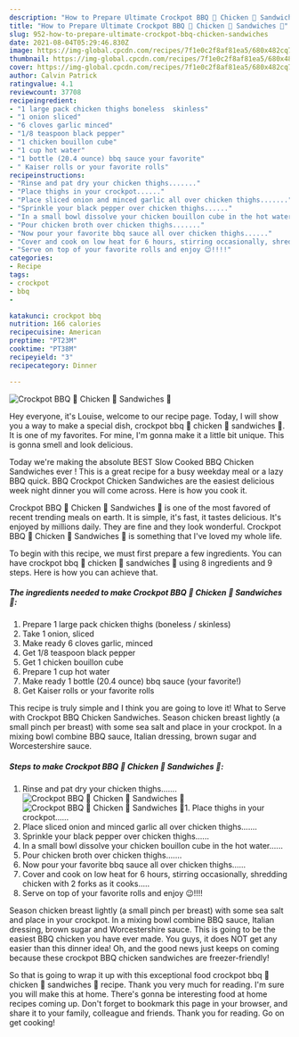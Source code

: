 ```yaml
---
description: "How to Prepare Ultimate Crockpot BBQ 🍗 Chicken 🐔 Sandwiches 🥪"
title: "How to Prepare Ultimate Crockpot BBQ 🍗 Chicken 🐔 Sandwiches 🥪"
slug: 952-how-to-prepare-ultimate-crockpot-bbq-chicken-sandwiches
date: 2021-08-04T05:29:46.830Z
image: https://img-global.cpcdn.com/recipes/7f1e0c2f8af81ea5/680x482cq70/crockpot-bbq-chicken-sandwiches-recipe-main-photo.jpg
thumbnail: https://img-global.cpcdn.com/recipes/7f1e0c2f8af81ea5/680x482cq70/crockpot-bbq-chicken-sandwiches-recipe-main-photo.jpg
cover: https://img-global.cpcdn.com/recipes/7f1e0c2f8af81ea5/680x482cq70/crockpot-bbq-chicken-sandwiches-recipe-main-photo.jpg
author: Calvin Patrick
ratingvalue: 4.1
reviewcount: 37708
recipeingredient:
- "1 large pack chicken thighs boneless  skinless"
- "1 onion sliced"
- "6 cloves garlic minced"
- "1/8 teaspoon black pepper"
- "1 chicken bouillon cube"
- "1 cup hot water"
- "1 bottle (20.4 ounce) bbq sauce your favorite"
- " Kaiser rolls or your favorite rolls"
recipeinstructions:
- "Rinse and pat dry your chicken thighs......."
- "Place thighs in your crockpot......"
- "Place sliced onion and minced garlic all over chicken thighs......."
- "Sprinkle your black pepper over chicken thighs......"
- "In a small bowl dissolve your chicken bouillon cube in the hot water......"
- "Pour chicken broth over chicken thighs......."
- "Now pour your favorite bbq sauce all over chicken thighs......"
- "Cover and cook on low heat for 6 hours, stirring occasionally, shredding chicken with 2 forks as it cooks....."
- "Serve on top of your favorite rolls and enjoy 😉!!!!"
categories:
- Recipe
tags:
- crockpot
- bbq
- 

katakunci: crockpot bbq  
nutrition: 166 calories
recipecuisine: American
preptime: "PT23M"
cooktime: "PT38M"
recipeyield: "3"
recipecategory: Dinner

---
```



![Crockpot BBQ 🍗 Chicken 🐔 Sandwiches 🥪](https://img-global.cpcdn.com/recipes/7f1e0c2f8af81ea5/680x482cq70/crockpot-bbq-chicken-sandwiches-recipe-main-photo.jpg)

Hey everyone, it's Louise, welcome to our recipe page. Today, I will show you a way to make a special dish, crockpot bbq 🍗 chicken 🐔 sandwiches 🥪. It is one of my favorites. For mine, I'm gonna make it a little bit unique. This is gonna smell and look delicious.

Today we&#39;re making the absolute BEST Slow Cooked BBQ Chicken Sandwiches ever ! This is a great recipe for a busy weekday meal or a lazy BBQ quick. BBQ Crockpot Chicken Sandwiches are the easiest delicious week night dinner you will come across. Here is how you cook it.

Crockpot BBQ 🍗 Chicken 🐔 Sandwiches 🥪 is one of the most favored of recent trending meals on earth. It is simple, it's fast, it tastes delicious. It's enjoyed by millions daily. They are fine and they look wonderful. Crockpot BBQ 🍗 Chicken 🐔 Sandwiches 🥪 is something that I've loved my whole life.


To begin with this recipe, we must first prepare a few ingredients. You can have crockpot bbq 🍗 chicken 🐔 sandwiches 🥪 using 8 ingredients and 9 steps. Here is how you can achieve that.

<!--inarticleads1-->

##### The ingredients needed to make Crockpot BBQ 🍗 Chicken 🐔 Sandwiches 🥪:

1. Prepare 1 large pack chicken thighs (boneless / skinless)
1. Take 1 onion, sliced
1. Make ready 6 cloves garlic, minced
1. Get 1/8 teaspoon black pepper
1. Get 1 chicken bouillon cube
1. Prepare 1 cup hot water
1. Make ready 1 bottle (20.4 ounce) bbq sauce (your favorite!)
1. Get  Kaiser rolls or your favorite rolls


This recipe is truly simple and I think you are going to love it! What to Serve with Crockpot BBQ Chicken Sandwiches. Season chicken breast lightly (a small pinch per breast) with some sea salt and place in your crockpot. In a mixing bowl combine BBQ sauce, Italian dressing, brown sugar and Worcestershire sauce. 

<!--inarticleads2-->

##### Steps to make Crockpot BBQ 🍗 Chicken 🐔 Sandwiches 🥪:

1. Rinse and pat dry your chicken thighs.......
<img src="https://img-global.cpcdn.com/steps/d3fd2bf7a6db466f/160x128cq70/crockpot-bbq-chicken-sandwiches-recipe-step-1-photo.jpg" alt="Crockpot BBQ 🍗 Chicken 🐔 Sandwiches 🥪"><img src="https://img-global.cpcdn.com/steps/1878c1013a943ef1/160x128cq70/crockpot-bbq-chicken-sandwiches-recipe-step-1-photo.jpg" alt="Crockpot BBQ 🍗 Chicken 🐔 Sandwiches 🥪">1. Place thighs in your crockpot......
1. Place sliced onion and minced garlic all over chicken thighs.......
1. Sprinkle your black pepper over chicken thighs......
1. In a small bowl dissolve your chicken bouillon cube in the hot water......
1. Pour chicken broth over chicken thighs.......
1. Now pour your favorite bbq sauce all over chicken thighs......
1. Cover and cook on low heat for 6 hours, stirring occasionally, shredding chicken with 2 forks as it cooks.....
1. Serve on top of your favorite rolls and enjoy 😉!!!!


Season chicken breast lightly (a small pinch per breast) with some sea salt and place in your crockpot. In a mixing bowl combine BBQ sauce, Italian dressing, brown sugar and Worcestershire sauce. This is going to be the easiest BBQ chicken you have ever made. You guys, it does NOT get any easier than this dinner idea! Oh, and the good news just keeps on coming because these crockpot BBQ chicken sandwiches are freezer-friendly! 

So that is going to wrap it up with this exceptional food crockpot bbq 🍗 chicken 🐔 sandwiches 🥪 recipe. Thank you very much for reading. I'm sure you will make this at home. There's gonna be interesting food at home recipes coming up. Don't forget to bookmark this page in your browser, and share it to your family, colleague and friends. Thank you for reading. Go on get cooking!
